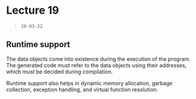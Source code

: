 # Lecture 19

> `26-03-22`

## Runtime support

The data objects come into existence during the execution of the program.  The generated code must refer to the data objects using their addresses, which must be decided during compilation. 

Runtime support also helps in dynamic memory allocation, garbage collection, exception handling, and virtual function resolution.